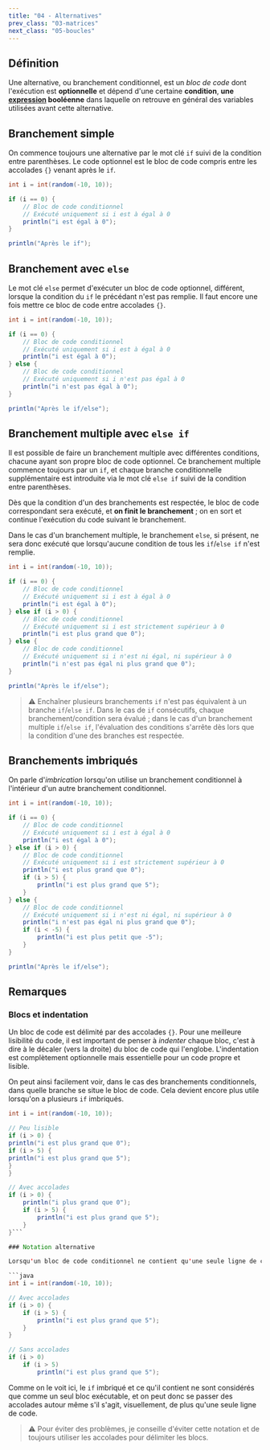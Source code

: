 ```yaml
---
title: "04 - Alternatives"
prev_class: "03-matrices"
next_class: "05-boucles"
---
```


## Définition

Une alternative, ou branchement conditionnel, est un *bloc de code* dont l'exécution est **optionnelle** et dépend d'une certaine **condition**, **une [expression](cours/02-expressions.md) booléenne** dans laquelle on retrouve en général des variables utilisées avant cette alternative.

## Branchement simple

On commence toujours une alternative par le mot clé `if` suivi de la condition entre parenthèses. Le code optionnel est le bloc de code compris entre les accolades `{}` venant après le `if`.

```java
int i = int(random(-10, 10));

if (i == 0) {
	// Bloc de code conditionnel
	// Exécuté uniquement si i est à égal à 0
	println("i est égal à 0");
}

println("Après le if");
```

## Branchement avec `else`

Le mot clé `else` permet d'exécuter un bloc de code optionnel, différent, lorsque la condition du `if` le précédant n'est pas remplie. Il faut encore une fois mettre ce bloc de code entre accolades `{}`.

```java
int i = int(random(-10, 10));

if (i == 0) {
	// Bloc de code conditionnel
	// Exécuté uniquement si i est à égal à 0
	println("i est égal à 0");
} else {
	// Bloc de code conditionnel
	// Exécuté uniquement si i n'est pas égal à 0
	println("i n'est pas égal à 0");
}

println("Après le if/else");
```

## Branchement multiple avec `else if`

Il est possible de faire un branchement multiple avec différentes conditions, chacune ayant son propre bloc de code optionnel. Ce branchement multiple commence toujours par un `if`, et chaque branche conditionnelle supplémentaire est introduite via le mot clé `else if` suivi de la condition entre parenthèses.

Dès que la condition d'un des branchements est respectée, le bloc de code correspondant sera exécuté, et **on finit le branchement** ; on en sort et continue l'exécution du code suivant le branchement.

Dans le cas d'un branchement multiple, le branchement `else`, si présent, ne sera donc exécuté que lorsqu'aucune condition de tous les `if`/`else if` n'est remplie.

```java
int i = int(random(-10, 10));

if (i == 0) {
	// Bloc de code conditionnel
	// Exécuté uniquement si i est à égal à 0
	println("i est égal à 0");
} else if (i > 0) {
	// Bloc de code conditionnel
	// Exécuté uniquement si i est strictement supérieur à 0
	println("i est plus grand que 0");
} else {
	// Bloc de code conditionnel
	// Exécuté uniquement si i n'est ni égal, ni supérieur à 0
	println("i n'est pas égal ni plus grand que 0");
}

println("Après le if/else");
```

> ⚠️ Enchaîner plusieurs branchements `if` n'est pas équivalent à un branche `if`/`else if`.  Dans le cas de `if` consécutifs, chaque branchement/condition sera évalué ; dans le cas d'un branchement multiple `if`/`else if`, l'évaluation des conditions s'arrête dès lors que la condition d'une des branches est respectée.

## Branchements imbriqués
On parle d'*imbrication* lorsqu'on utilise un branchement conditionnel à l'intérieur d'un autre branchement conditionnel.

```java
int i = int(random(-10, 10));

if (i == 0) {
	// Bloc de code conditionnel
	// Exécuté uniquement si i est à égal à 0
	println("i est égal à 0");
} else if (i > 0) {
	// Bloc de code conditionnel
	// Exécuté uniquement si i est strictement supérieur à 0
	println("i est plus grand que 0");
	if (i > 5) {
		println("i est plus grand que 5");
	}
} else {
	// Bloc de code conditionnel
	// Exécuté uniquement si i n'est ni égal, ni supérieur à 0
	println("i n'est pas égal ni plus grand que 0");
	if (i < -5) {
		println("i est plus petit que -5");
	}
}

println("Après le if/else");
```

## Remarques

### Blocs et indentation
Un bloc de code est délimité par des accolades `{}`. Pour une meilleure lisibilité du code, il est important de penser à *indenter* chaque bloc, c'est à dire à le décaler (vers la droite) du bloc de code qui l'englobe. L'indentation est complètement optionnelle mais essentielle pour un code propre et lisible. 

On peut ainsi facilement voir, dans le cas des branchements conditionnels, dans quelle branche se situe le bloc de code. Cela devient encore plus utile lorsqu'on a plusieurs `if` imbriqués.

```java
int i = int(random(-10, 10));

// Peu lisible
if (i > 0) {
println("i est plus grand que 0");
if (i > 5) {
println("i est plus grand que 5");
}
}

// Avec accolades
if (i > 0) {
	println("i plus grand que 0");
	if (i > 5) {
		println("i est plus grand que 5");
	}
}```

### Notation alternative

Lorsqu'un bloc de code conditionnel ne contient qu'une seule ligne de code *exécutable*, on peut se passer des accolades `{}`. 

```java
int i = int(random(-10, 10));

// Avec accolades
if (i > 0) {
	if (i > 5) {
		println("i est plus grand que 5");
	}
}

// Sans accolades
if (i > 0)
	if (i > 5)
		println("i est plus grand que 5");
```

Comme on le voit ici, le `if` imbriqué et ce qu'il contient ne sont considérés que comme un seul bloc exécutable, et on peut donc se passer des accolades autour même s'il s'agit, visuellement, de plus qu'une seule ligne de code.

> ⚠️ Pour éviter des problèmes, je conseille d'éviter cette notation et de toujours utiliser les accolades pour délimiter les blocs.